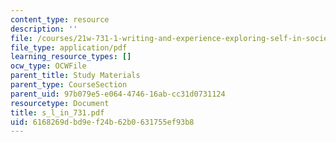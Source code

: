 ```yaml
---
content_type: resource
description: ''
file: /courses/21w-731-1-writing-and-experience-exploring-self-in-society-spring-2004/6168269dbd9ef24b62b0631755ef93b8_s_l_in_731.pdf
file_type: application/pdf
learning_resource_types: []
ocw_type: OCWFile
parent_title: Study Materials
parent_type: CourseSection
parent_uid: 97b079e5-e064-4746-16ab-cc31d0731124
resourcetype: Document
title: s_l_in_731.pdf
uid: 6168269d-bd9e-f24b-62b0-631755ef93b8
---
```


